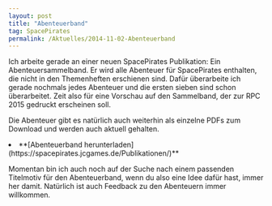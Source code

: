 ```yaml
---
layout: post
title: "Abenteuerband"
tag: SpacePirates
permalink: /Aktuelles/2014-11-02-Abenteuerband
---
```


Ich arbeite gerade an einer neuen SpacePirates Publikation: Ein Abenteuersammelband. Er wird alle Abenteuer für SpacePirates enthalten, die nicht in den Themenheften erschienen sind. Dafür überarbeite ich gerade nochmals jedes Abenteuer und die ersten sieben sind schon überarbeitet. Zeit also für eine Vorschau auf den Sammelband, der zur RPC 2015 gedruckt erscheinen soll.

Die Abenteuer gibt es natürlich auch weiterhin als einzelne PDFs zum Download und werden auch aktuell gehalten.

<li>
**[Abenteuerband herunterladen](https://spacepirates.jcgames.de/Publikationen/)**

</li>

Momentan bin ich auch noch auf der Suche nach einem passenden Titelmotiv für den Abenteuerband, wenn du also eine Idee dafür hast, immer her damit. Natürlich ist auch Feedback zu den Abenteuern immer willkommen.


